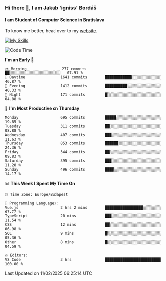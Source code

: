 ### Hi there 👋, I am Jakub 'igniss' Bordáš

#### I am Student of Computer Science in Bratislava
To know me better, head over to my [website](https://bordas.sk).

[![My Skills](https://skillicons.dev/icons?i=js,typescript,html,css,figma,svelte,vue,next,postgresql,nest,express,nodejs)](https://bordas.sk)


<!--START_SECTION:waka-->
![Code Time](http://img.shields.io/badge/Code%20Time-1%2C678%20hrs%2018%20mins-blue)

**I'm an Early 🐤** 

```text
🌞 Morning                277 commits         ██░░░░░░░░░░░░░░░░░░░░░░░   07.91 % 
🌆 Daytime                1641 commits        ████████████░░░░░░░░░░░░░   46.87 % 
🌃 Evening                1412 commits        ██████████░░░░░░░░░░░░░░░   40.33 % 
🌙 Night                  171 commits         █░░░░░░░░░░░░░░░░░░░░░░░░   04.88 % 
```
📅 **I'm Most Productive on Thursday** 

```text
Monday                   695 commits         █████░░░░░░░░░░░░░░░░░░░░   19.85 % 
Tuesday                  311 commits         ██░░░░░░░░░░░░░░░░░░░░░░░   08.88 % 
Wednesday                407 commits         ███░░░░░░░░░░░░░░░░░░░░░░   11.63 % 
Thursday                 853 commits         ██████░░░░░░░░░░░░░░░░░░░   24.36 % 
Friday                   344 commits         ██░░░░░░░░░░░░░░░░░░░░░░░   09.83 % 
Saturday                 395 commits         ███░░░░░░░░░░░░░░░░░░░░░░   11.28 % 
Sunday                   496 commits         ████░░░░░░░░░░░░░░░░░░░░░   14.17 % 
```


📊 **This Week I Spent My Time On** 

```text
🕑︎ Time Zone: Europe/Budapest

💬 Programming Languages: 
Vue.js                   2 hrs 2 mins        █████████████████░░░░░░░░   67.77 % 
TypeScript               20 mins             ███░░░░░░░░░░░░░░░░░░░░░░   11.54 % 
CSS                      12 mins             ██░░░░░░░░░░░░░░░░░░░░░░░   06.98 % 
SQL                      9 mins              █░░░░░░░░░░░░░░░░░░░░░░░░   05.36 % 
Other                    8 mins              █░░░░░░░░░░░░░░░░░░░░░░░░   04.59 % 

🔥 Editors: 
VS Code                  3 hrs               █████████████████████████   100.00 % 
```


 Last Updated on 11/02/2025 06:25:14 UTC
<!--END_SECTION:waka-->
